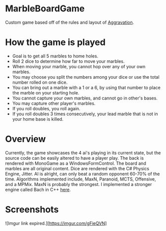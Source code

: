 # MarbleBoardGame
Custom game based off of the rules and layout of [Aggravation](https://en.wikipedia.org/wiki/Aggravation_(board_game)). 

# How the game is played
- Goal is to get all 5 marbles to home holes.
- Roll 2 dice to determine how far to move your marbles.
- When moving your marble, you cannot hop over any of your own marbles.
- You may choose you split the numbers among your dice or use the total number rolled on one dice.
- You can bring out a marble with a 1 or a 6, by using that number to place the marble on your starting hole.
- You cannot capture your own marbles, and cannot go in other's bases.
- You may capture other player's marbles.
- If you roll doubles, you roll again.
- If you roll doubles 3 times consecutively, your lead marble that is not in your home base is killed.

# Overview
Currently, the game showcases the 4 ai's playing in its current state, but the source code can be easily altered to have a player play.
The back is rendered with MonoGame as a WindowsFormControl. The board and marbles are all original content. Dice are rendered with the C# Physics
Engine, Jitter. AI is alright, can only beat a random opponent 60-70% of the time. Algorithms implemented include, MaxN, Paranoid, MCTS, Offensive, 
and a MPMix. MaxN is probably the strongest. I implemented a stronger engine called Bach in C++ [here](https://github.com/ajosg/Bach).

# Screenshots
![Imgur link expired.][https://imgur.com/gFieQVN]
